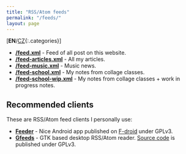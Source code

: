 ```yaml
---
title: "RSS/Atom feeds"
permalink: "/feeds/"
layout: page
---
```


[**EN**/[CZ](/feeds/cz/){:.categories}]

- [**/feed.xml**](/feed.xml) - Feed of all post on this website.
- [**/feed-articles.xml**](/feed-articles.xml) - All my articles.
- [**/feed-music.xml**](/feed-music.xml) - Music news.
- [**/feed-school.xml**](/feed-school.xml) - My notes from collage classes.
- [**/feed-school-wip.xml**](/feed-school.xml) - My notes from collage classes + work in progress notes.

## Recommended clients
These are RSS/Atom feed clients I personally use:
- [**Feeder**](https://f-droid.org/packages/com.nononsenseapps.feeder/) - Nice Android app published on [F-droid](https://f-droid.org/) under GPLv3.
- [**Gfeeds**](https://gfeeds.gabmus.org/) - GTK based desktop RSS/Atom reader. [Source code](https://gitlab.gnome.org/World/gfeeds) is published under GPLv3.


